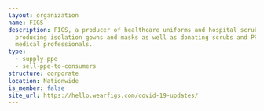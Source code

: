 ```yaml
---
layout: organization
name: FIGS
description: FIGS, a producer of healthcare uniforms and hospital scrubs, is
  producing isolation gowns and masks as well as donating scrubs and PPE to
  medical professionals.
type:
  - supply-ppe
  - sell-ppe-to-consumers
structure: corporate
location: Nationwide
is_member: false
site_url: https://hello.wearfigs.com/covid-19-updates/
---
```

